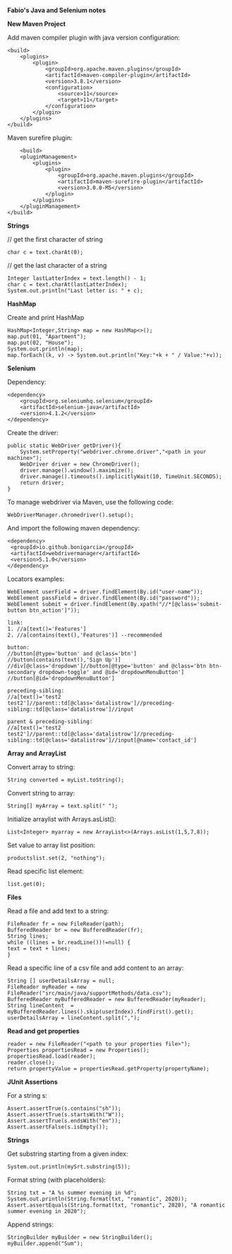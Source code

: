 **Fabio's Java and Selenium notes**

**New Maven Project**

Add maven compiler plugin with java version configuration:

    <build>
        <plugins>
            <plugin>
                <groupId>org.apache.maven.plugins</groupId>
                <artifactId>maven-compiler-plugin</artifactId>
                <version>3.8.1</version>
                <configuration>
                    <source>11</source>
                    <target>11</target>
                </configuration>
            </plugin>
        </plugins>
    </build>
    
Maven surefire plugin:
    
        <build>
        <pluginManagement>
            <plugins>
                <plugin>
                    <groupId>org.apache.maven.plugins</groupId>
                    <artifactId>maven-surefire-plugin</artifactId>
                    <version>3.0.0-M5</version>
                </plugin>
            </plugins>
        </pluginManagement>
    </build>
    
    
**Strings** 

// get the first character of string

    char c = text.charAt(0);
    
// get the last character of a string

    Integer lastLatterIndex = text.length() - 1;
    char c = text.charAt(lastLatterIndex);
    System.out.println("Last letter is: " + c);
    
**HashMap**

Create and print HashMap

    HashMap<Integer,String> map = new HashMap<>();
    map.put(01, "Apartment");
    map.put(02, "House");
    System.out.println(map);
    map.forEach((k, v) -> System.out.println("Key:"+k + " / Value:"+v));

**Selenium**

Dependency:

    <dependency>
        <groupId>org.seleniumhq.selenium</groupId>
        <artifactId>selenium-java</artifactId>
        <version>4.1.2</version>
    </dependency>

Create the driver:

    public static WebDriver getDriver(){
        System.setProperty("webdriver.chrome.driver","<path in your machine>"); 
        WebDriver driver = new ChromeDriver();
        driver.manage().window().maximize();
        driver.manage().timeouts().implicitlyWait(10, TimeUnit.SECONDS);
        return driver;
    }
    
To manage webdriver via Maven, use the following code:

    WebDriverManager.chromedriver().setup();
    
And import the following maven dependency:

    <dependency>
     <groupId>io.github.bonigarcia</groupId>
     <artifactId>webdrivermanager</artifactId>
     <version>5.1.0</version>
    </dependency>

Locators examples:

    WebElement userField = driver.findElement(By.id("user-name"));
    WebElement passField = driver.findElement(By.id("password"));
    WebElement submit = driver.findElement(By.xpath("//*[@class='submit-button btn_action']"));
    
    link: 
    1. //a[text()='Features']
    2. //a[contains(text(),'Features')] --recommended

    button:
    //button[@type='button' and @class='btn']
    //button[contains(text(),'Sign Up')]
    //div[@class='dropdown']//button[@type='button' and @class='btn btn-secondary dropdown-toggle' and @id='dropdownMenuButton']
    //button[@id='dropdownMenuButton']

    preceding-sibling:
    //a[text()='test2 test2']//parent::td[@class='datalistrow']//preceding-sibling::td[@class='datalistrow']//input

    parent & preceding-sibling:
    //a[text()='test2 test2']//parent::td[@class='datalistrow']//preceding-sibling::td[@class='datalistrow']//input[@name='contact_id']


**Array and ArrayList**

Convert array to string:

    String converted = myList.toString();

Convert string to array:

    String[] myArray = text.split(" ");

Initialize arraylist with Arrays.asList():

    List<Integer> myarray = new ArrayList<>(Arrays.asList(1,5,7,8));

Set value to array list position:

    productslist.set(2, "nothing");

Read specific list element:

    list.get(0);


**Files**

Read a file and add text to a string:

    FileReader fr = new FileReader(path);
    BufferedReader br = new BufferedReader(fr);
    String lines;
    while ((lines = br.readLine())!=null) {
    text = text + lines;
    }

Read a specific line of a csv file and add content to an array:

    String [] userDetailsArray = null;
    FileReader myReader = new FileReader("src/main/java/supportMethods/data.csv");
    BufferedReader myBufferedReader = new BufferedReader(myReader);
    String lineContent  = myBufferedReader.lines().skip(userIndex).findFirst().get();
    userDetailsArray = lineContent.split(",");
    
 **Read and get properties**
 
    reader = new FileReader("<path to your properties file>");
    Properties propertiesRead = new Properties();
    propertiesRead.load(reader);
    reader.close();
    return propertyValue = propertiesRead.getProperty(propertyName);
 

**JUnit Assertions**

For a string s:

    Assert.assertTrue(s.contains("sh"));
    Assert.assertTrue(s.startsWith("W"));
    Assert.assertTrue(s.endsWith("en"));
    Assert.assertFalse(s.isEmpty());

**Strings**

Get substring starting from a given index:

    System.out.println(mySrt.substring(5));

Format string (with placeholders):

    String txt = "A %s summer evening in %d";
    System.out.println(String.format(txt, "romantic", 2020));
    Assert.assertEquals(String.format(txt, "romantic", 2020), "A romantic summer evening in 2020");

Append strings:

    StringBuilder myBuilder = new StringBuilder();
    myBuilder.append("Sum");




